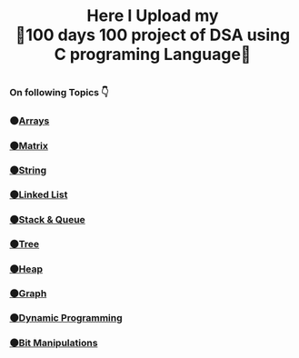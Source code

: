 <h1 align= "center">Here I Upload my <br>🙂100 days 100 project of DSA using C programing Language🙂<h1/>
<h3 align= "left">On following Topics 👇<h3/>
  
  
<b>⚫<a href="https://github.com/icesledgar/100-days-of-DSA/tree/main/Arrays" tagrge= "blank">Arrays<b/>

<b>⚫Matrix<b/>

<b>⚫String<b/>

<b>⚫Linked List<b/>

<b>⚫Stack & Queue<b/>

<b>⚫Tree<b/>

<b>⚫Heap<b/>

<b>⚫Graph<b/>

<b>⚫Dynamic Programming<b/>

<b>⚫Bit Manipulations<b/>

